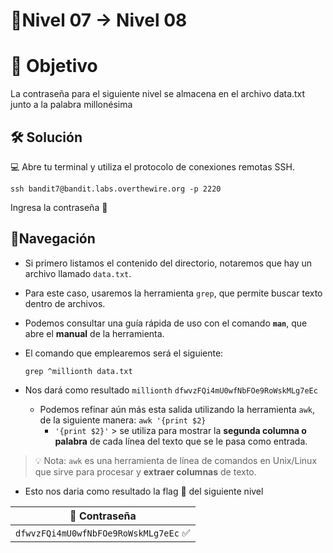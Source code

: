 # 🧩Nivel 07 → Nivel 08

# 🎯 Objetivo

La contraseña para el siguiente nivel se almacena en el archivo data.txt junto a la palabra millonésima

## 🛠️ Solución

💻 Abre tu terminal y utiliza el protocolo de conexiones remotas SSH.

`ssh bandit7@bandit.labs.overthewire.org -p 2220`

Ingresa la contraseña 🚩

## 🧭Navegación

- Si primero listamos el contenido del directorio, notaremos que hay un archivo llamado `data.txt`.
- Para este caso, usaremos la herramienta `grep`, que permite buscar texto dentro de archivos.
- Podemos consultar una guía rápida de uso con el comando **`man`**, que abre el **manual** de la herramienta.
- El comando que emplearemos será el siguiente:

    `grep ^millionth data.txt`

- Nos dará como resultado `millionth` `dfwvzFQi4mU0wfNbFOe9RoWskMLg7eEc`
    - Podemos refinar aún más esta salida utilizando la herramienta `awk`, de la siguiente manera:
        `awk '{print $2} `
        - `'{print $2}'` > se utiliza para mostrar la **segunda columna o palabra** de cada línea del texto que se le pasa como entrada.

> 💡 Nota: `awk` es una herramienta de línea de comandos en Unix/Linux que sirve para procesar y **extraer columnas** de texto.

- Esto nos daria como resultado la flag 🚩 del siguiente nivel

<div align="center">

| 🔐 Contraseña |
|:-------------:|
| `dfwvzFQi4mU0wfNbFOe9RoWskMLg7eEc` ✅ |

</div>
